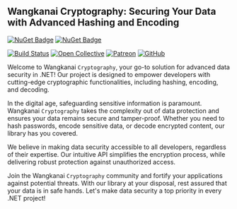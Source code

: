 ## Wangkanai Cryptography: Securing Your Data with Advanced Hashing and Encoding

[![NuGet Badge](https://buildstats.info/nuget/wangkanai.cryptography)](https://www.nuget.org/packages/wangkanai.cryptography)
[![NuGet Badge](https://buildstats.info/nuget/wangkanai.cryptography?includePreReleases=true)](https://www.nuget.org/packages/wangkanai.cryptography)

[![Build Status](https://dev.azure.com/wangkanai/GitHub/_apis/build/status/wangkanai?branchName=main)](https://dev.azure.com/wangkanai/GitHub/_build/latest?definitionId=20&branchName=main)
[![Open Collective](https://img.shields.io/badge/open%20collective-support%20me-3385FF.svg)](https://opencollective.com/wangkanai)
[![Patreon](https://img.shields.io/badge/patreon-support%20me-d9643a.svg)](https://www.patreon.com/wangkanai)
[![GitHub](https://img.shields.io/github/license/wangkanai/wangkanai)](https://github.com/wangkanai/wangkanai/blob/main/LICENSE)

Welcome to Wangkanai `Cryptography`, your go-to solution for advanced data security in .NET! Our project is designed to empower developers with cutting-edge cryptographic functionalities, 
including hashing, encoding, and decoding.

In the digital age, safeguarding sensitive information is paramount. 
Wangkanai `Cryptography` takes the complexity out of data protection and ensures your data remains secure and tamper-proof. 
Whether you need to hash passwords, encode sensitive data, or decode encrypted content, our library has you covered.

We believe in making data security accessible to all developers, regardless of their expertise. 
Our intuitive API simplifies the encryption process, while delivering robust protection against unauthorized access.

Join the Wangkanai `Cryptography` community and fortify your applications against potential threats. 
With our library at your disposal, rest assured that your data is in safe hands. 
Let's make data security a top priority in every .NET project!